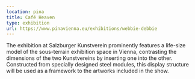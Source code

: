 ```yaml
---
location: pina
title: Café Heaven
type: exhibition
url: https://www.pinavienna.eu/exhibitions/webbie-debbie
---
```


The exhibition at Salzburger Kunstverein prominently features a life-size model of the sous-terrain exhibition space in Vienna, contrasting the dimensions of the two Kunstvereins by inserting one into the other. Constructed from specially designed steel modules, this display structure will be used as a framework to the artworks included in the show.
